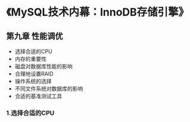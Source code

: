 # 《MySQL技术内幕：InnoDB存储引擎》

## 第九章 性能调优

* 选择合适的CPU
* 内存的重要性
* 磁盘对数据库性能的影响
* 合理地设置RAID
* 操作系统的选择
* 不同文件系统对数据库的影响
* 合适的基准测试工具

### 1.选择合适的CPU



